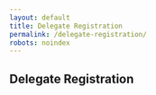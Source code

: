 ```yaml
---
layout: default
title: Delegate Registration
permalink: /delegate-registration/
robots: noindex
---
```

<h2>Delegate Registration</h2>
